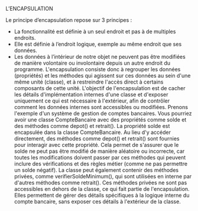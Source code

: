L’ENCAPSULATION

Le principe d’encapsulation repose sur 3 principes :
- La fonctionnalité est définie à un seul endroit et pas à de multiples endroits.
- Elle est définie à l’endroit logique, exemple au même endroit que ses données.
- Les données à l’intérieur de notre objet ne peuvent pas être modifiées de manière
volontaire ou involontaire depuis un autre endroit du programme.
L'encapsulation consiste donc à regrouper les données (propriétés) et les méthodes qui agissent sur ces données au sein d'une même unité (classe), et à restreindre l'accès direct à certains composants de cette unité. L'objectif de l'encapsulation est de cacher les détails d'implémentation internes d'une classe et d'exposer uniquement ce qui est nécessaire à l'extérieur, afin de contrôler comment les données internes sont accessibles ou modifiées.
Prenons l'exemple d'un système de gestion de comptes bancaires. Vous pourriez avoir une classe CompteBancaire avec des propriétés comme solde et des méthodes comme depot() et retrait().
La propriété solde est encapsulée dans la classe CompteBancaire. Au lieu d'y accéder directement, des méthodes comme depot() et retrait() sont fournies pour interagir avec cette propriété. Cela permet de s'assurer que le solde ne peut pas être modifié de manière aléatoire ou incorrecte, car toutes les modifications doivent passer par ces méthodes qui peuvent inclure des vérifications et des règles métier (comme ne pas permettre un solde négatif).
La classe peut également contenir des méthodes privées, comme verifierSoldeMinimum(), qui sont utilisées en interne par d'autres méthodes comme retrait(). Ces méthodes privées ne sont pas accessibles en dehors de la classe, ce qui fait partie de l'encapsulation. Elles permettent de gérer des détails spécifiques à la logique interne du compte bancaire, sans exposer ces détails à l'extérieur de la classe.